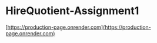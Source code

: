 # HireQuotient-Assignment1

[https://production-page.onrender.com](https://production-page.onrender.com)
